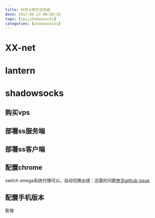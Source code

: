 ```yaml
---
title: 科学上网方法总结
date: 2017-08-27 00:38:34
tags: [vps,shadowsocks]
categories: [shadowsocks]
---
```


# XX-net
# lantern
# shadowsocks
## 购买vps
## 部署ss服务端
## 部署ss客户端
## 配置chrome
switch omega系统代理可以，自动切换出错：迅雷的问题[参见github issue](https://github.com/FelisCatus/SwitchyOmega/issues/557)
## 配置手机版本
影梭